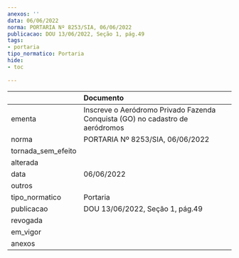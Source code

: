 ```yaml
---
anexos: ''
data: 06/06/2022
norma: PORTARIA Nº 8253/SIA, 06/06/2022
publicacao: DOU 13/06/2022, Seção 1, pág.49
tags:
- portaria
tipo_normatico: Portaria
hide: 
- toc 
 
---
```


|                    | Documento                                                                     |
|:-------------------|:------------------------------------------------------------------------------|
| ementa             | Inscreve o Aeródromo Privado Fazenda Conquista (GO) no cadastro de aeródromos |
| norma              | PORTARIA Nº 8253/SIA, 06/06/2022                                              |
| tornada_sem_efeito |                                                                               |
| alterada           |                                                                               |
| data               | 06/06/2022                                                                    |
| outros             |                                                                               |
| tipo_normatico     | Portaria                                                                      |
| publicacao         | DOU 13/06/2022, Seção 1, pág.49                                               |
| revogada           |                                                                               |
| em_vigor           |                                                                               |
| anexos             |                                                                               |